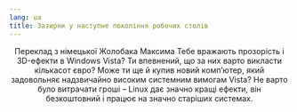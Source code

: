 ```yaml
---
lang: ua
title: Зазирни у наступне покоління робочих столів
---
```

<p align="center">Переклад з німецької Жолобака Максима
Тебе вражають прозорість і 3D-ефекти в Windows Vista? Ти впевнений, що за них варто викласти кількасот євро? Може ти ще й купив новий комп’ютер, який задовольняє надзвичайно високим системним вимогам Vista? Не варто було витрачати гроші – Linux дає значно кращі ефекти, він безкоштовний і працює на значно старіших системах.

<? all_video_ids_from_file ();?>




